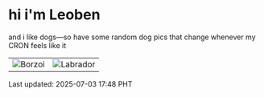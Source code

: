 # hi i'm Leoben

and i like dogs—so have some random dog pics that change whenever my CRON feels like it

|  |  |
|--------|----------|
| ![Borzoi](https://random-dog-vercel.vercel.app/api/random-borzoi?v=1751536118) | ![Labrador](https://random-dog-vercel.vercel.app/api/random-labrador?v=1751536118) |

Last updated: 2025-07-03 17:48 PHT
